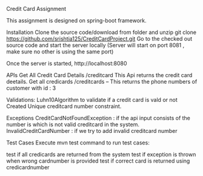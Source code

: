 Credit Card  Assignment

This assignment is designed on spring-boot framework.

Installation
Clone the source code/download from folder and unzip
git clone https://github.com/srishtia125/CreditCardProject.git
Go to the checked out source code and start the server locally (Server will start on port 8081 , make sure no other is using the same port)

Once the server is started,
http://localhost:8080

APIs
Get All Credit Card Details /creditcard
This Api returns the credit card deetails.
Get all credicards /creditcards – This returns the phone numbers of customer with id : 3


Validations:
Luhn10Algorithm to validate if a credit card is vald or not
Created Unique creditcard number constraint.

Exceptions
CreditCardNotFoundException : if the api input consists of the number is which is not valid creditcard in the system.
InvalidCreditCardNumber : if we try to add invalid creditcard number

Test Cases
Execute mvn test command to run test cases:

test if all credicards  are returned from the system
test if exception is thrown when wrong cardnumber is provided
test if correct card is returned using credicardnumber
